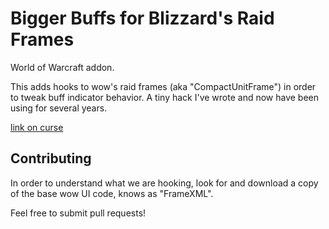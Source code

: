 # Bigger Buffs for Blizzard's Raid Frames

World of Warcraft addon.

This adds hooks to wow's raid frames (aka "CompactUnitFrame") in order to tweak
buff indicator behavior. A tiny hack I've wrote and now have been using for several years.


[link on curse](https://www.curseforge.com/wow/addons/mybiggerbuffs)

## Contributing

In order to understand what we are hooking, look for and download a copy of the base
wow UI code, knows as "FrameXML".

Feel free to submit pull requests!